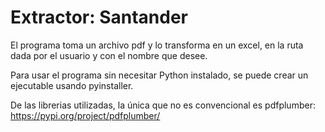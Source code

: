 # Extractor: Santander

El programa toma un archivo pdf y lo transforma en un excel, en la ruta dada por el usuario y con el nombre que desee.

Para usar el programa sin necesitar Python instalado, se puede crear un ejecutable usando pyinstaller.

De las librerias utilizadas, la única que no es convencional es pdfplumber: https://pypi.org/project/pdfplumber/
